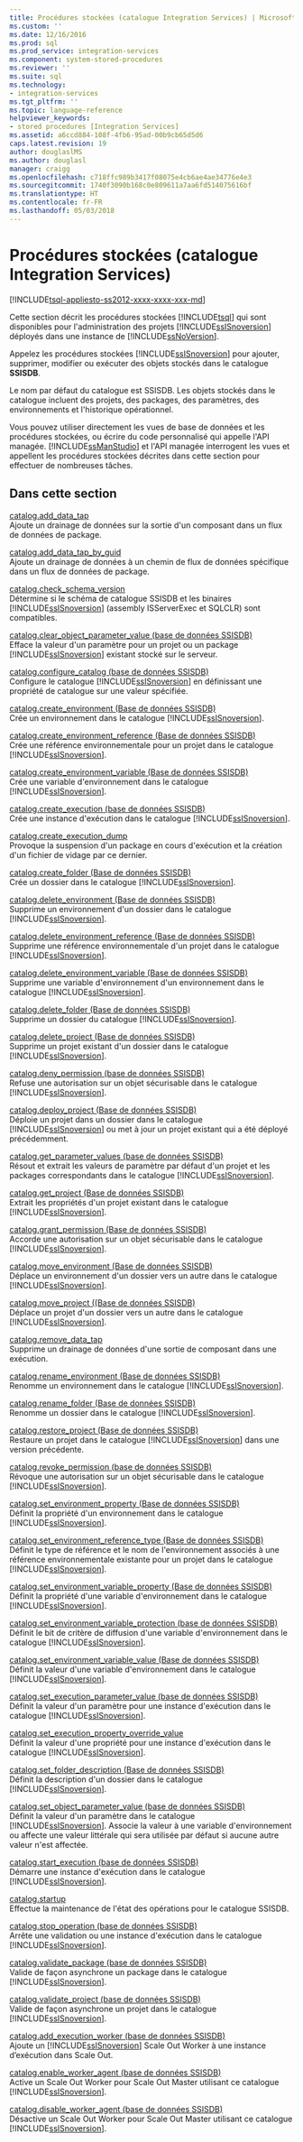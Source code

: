 ```yaml
---
title: Procédures stockées (catalogue Integration Services) | Microsoft Docs
ms.custom: ''
ms.date: 12/16/2016
ms.prod: sql
ms.prod_service: integration-services
ms.component: system-stored-procedures
ms.reviewer: ''
ms.suite: sql
ms.technology:
- integration-services
ms.tgt_pltfrm: ''
ms.topic: language-reference
helpviewer_keywords:
- stored procedures [Integration Services]
ms.assetid: a6ccd884-108f-4fb6-95ad-00b9cb65d5d6
caps.latest.revision: 19
author: douglaslMS
ms.author: douglasl
manager: craigg
ms.openlocfilehash: c718ffc989b3417f08075e4cb6ae4ae34776e4e3
ms.sourcegitcommit: 1740f3090b168c0e809611a7aa6fd514075616bf
ms.translationtype: HT
ms.contentlocale: fr-FR
ms.lasthandoff: 05/03/2018
---
```

# <a name="stored-procedures-integration-services-catalog"></a>Procédures stockées (catalogue Integration Services)
[!INCLUDE[tsql-appliesto-ss2012-xxxx-xxxx-xxx-md](../../includes/tsql-appliesto-ss2012-xxxx-xxxx-xxx-md.md)]

  Cette section décrit les procédures stockées [!INCLUDE[tsql](../../includes/tsql-md.md)] qui sont disponibles pour l'administration des projets [!INCLUDE[ssISnoversion](../../includes/ssisnoversion-md.md)] déployés dans une instance de [!INCLUDE[ssNoVersion](../../includes/ssnoversion-md.md)].  
  
 Appelez les procédures stockées [!INCLUDE[ssISnoversion](../../includes/ssisnoversion-md.md)] pour ajouter, supprimer, modifier ou exécuter des objets stockés dans le catalogue **SSISDB**.  
  
 Le nom par défaut du catalogue est SSISDB. Les objets stockés dans le catalogue incluent des projets, des packages, des paramètres, des environnements et l'historique opérationnel.  
  
 Vous pouvez utiliser directement les vues de base de données et les procédures stockées, ou écrire du code personnalisé qui appelle l'API managée. [!INCLUDE[ssManStudio](../../includes/ssmanstudio-md.md)] et l'API managée interrogent les vues et appellent les procédures stockées décrites dans cette section pour effectuer de nombreuses tâches.  
  
## <a name="in-this-section"></a>Dans cette section  
 [catalog.add_data_tap](../../integration-services/system-stored-procedures/catalog-add-data-tap.md)  
 Ajoute un drainage de données sur la sortie d'un composant dans un flux de données de package.  
  
 [catalog.add_data_tap_by_guid](../../integration-services/system-stored-procedures/catalog-add-data-tap-by-guid.md)  
 Ajoute un drainage de données à un chemin de flux de données spécifique dans un flux de données de package.  
  
 [catalog.check_schema_version](../../integration-services/system-stored-procedures/catalog-check-schema-version.md)  
 Détermine si le schéma de catalogue SSISDB et les binaires [!INCLUDE[ssISnoversion](../../includes/ssisnoversion-md.md)] (assembly ISServerExec et SQLCLR) sont compatibles.  
  
 [catalog.clear_object_parameter_value &#40;base de données SSISDB&#41;](../../integration-services/system-stored-procedures/catalog-clear-object-parameter-value-ssisdb-database.md)  
 Efface la valeur d'un paramètre pour un projet ou un package [!INCLUDE[ssISnoversion](../../includes/ssisnoversion-md.md)] existant stocké sur le serveur.  
  
 [catalog.configure_catalog &#40;base de données SSISDB&#41;](../../integration-services/system-stored-procedures/catalog-configure-catalog-ssisdb-database.md)  
 Configure le catalogue [!INCLUDE[ssISnoversion](../../includes/ssisnoversion-md.md)] en définissant une propriété de catalogue sur une valeur spécifiée.  
  
 [catalog.create_environment &#40;Base de données SSISDB&#41;](../../integration-services/system-stored-procedures/catalog-create-environment-ssisdb-database.md)  
 Crée un environnement dans le catalogue [!INCLUDE[ssISnoversion](../../includes/ssisnoversion-md.md)].  
  
 [catalog.create_environment_reference &#40;Base de données SSISDB&#41;](../../integration-services/system-stored-procedures/catalog-create-environment-reference-ssisdb-database.md)  
 Crée une référence environnementale pour un projet dans le catalogue [!INCLUDE[ssISnoversion](../../includes/ssisnoversion-md.md)].  
  
 [catalog.create_environment_variable &#40;Base de données SSISDB&#41;](../../integration-services/system-stored-procedures/catalog-create-environment-variable-ssisdb-database.md)  
 Crée une variable d'environnement dans le catalogue [!INCLUDE[ssISnoversion](../../includes/ssisnoversion-md.md)].  
  
 [catalog.create_execution &#40;base de données SSISDB&#41;](../../integration-services/system-stored-procedures/catalog-create-execution-ssisdb-database.md)  
 Crée une instance d'exécution dans le catalogue [!INCLUDE[ssISnoversion](../../includes/ssisnoversion-md.md)].  
  
 [catalog.create_execution_dump](../../integration-services/system-stored-procedures/catalog-create-execution-dump.md)  
 Provoque la suspension d'un package en cours d'exécution et la création d'un fichier de vidage par ce dernier.  
  
 [catalog.create_folder &#40;Base de données SSISDB&#41;](../../integration-services/system-stored-procedures/catalog-create-folder-ssisdb-database.md)  
 Crée un dossier dans le catalogue [!INCLUDE[ssISnoversion](../../includes/ssisnoversion-md.md)].  
  
 [catalog.delete_environment &#40;Base de données SSISDB&#41;](../../integration-services/system-stored-procedures/catalog-delete-environment-ssisdb-database.md)  
 Supprime un environnement d'un dossier dans le catalogue [!INCLUDE[ssISnoversion](../../includes/ssisnoversion-md.md)].  
  
 [catalog.delete_environment_reference &#40;Base de données SSISDB&#41;](../../integration-services/system-stored-procedures/catalog-delete-environment-reference-ssisdb-database.md)  
 Supprime une référence environnementale d'un projet dans le catalogue [!INCLUDE[ssISnoversion](../../includes/ssisnoversion-md.md)].  
  
 [catalog.delete_environment_variable &#40;Base de données SSISDB&#41;](../../integration-services/system-stored-procedures/catalog-delete-environment-variable-ssisdb-database.md)  
 Supprime une variable d'environnement d'un environnement dans le catalogue [!INCLUDE[ssISnoversion](../../includes/ssisnoversion-md.md)].  
  
 [catalog.delete_folder &#40;Base de données SSISDB&#41;](../../integration-services/system-stored-procedures/catalog-delete-folder-ssisdb-database.md)  
 Supprime un dossier du catalogue [!INCLUDE[ssISnoversion](../../includes/ssisnoversion-md.md)].  
  
 [catalog.delete_project &#40;Base de données SSISDB&#41;](../../integration-services/system-stored-procedures/catalog-delete-project-ssisdb-database.md)  
 Supprime un projet existant d'un dossier dans le catalogue [!INCLUDE[ssISnoversion](../../includes/ssisnoversion-md.md)].  
  
 [catalog.deny_permission &#40;base de données SSISDB&#41;](../../integration-services/system-stored-procedures/catalog-deny-permission-ssisdb-database.md)  
 Refuse une autorisation sur un objet sécurisable dans le catalogue [!INCLUDE[ssISnoversion](../../includes/ssisnoversion-md.md)].  
  
 [catalog.deploy_project &#40;Base de données SSISDB&#41;](../../integration-services/system-stored-procedures/catalog-deploy-project-ssisdb-database.md)  
 Déploie un projet dans un dossier dans le catalogue [!INCLUDE[ssISnoversion](../../includes/ssisnoversion-md.md)] ou met à jour un projet existant qui a été déployé précédemment.  
  
 [catalog.get_parameter_values &#40;base de données SSISDB&#41;](../../integration-services/system-stored-procedures/catalog-get-parameter-values-ssisdb-database.md)  
 Résout et extrait les valeurs de paramètre par défaut d'un projet et les packages correspondants dans le catalogue [!INCLUDE[ssISnoversion](../../includes/ssisnoversion-md.md)].  
  
 [catalog.get_project &#40;Base de données SSISDB&#41;](../../integration-services/system-stored-procedures/catalog-get-project-ssisdb-database.md)  
 Extrait les propriétés d'un projet existant dans le catalogue [!INCLUDE[ssISnoversion](../../includes/ssisnoversion-md.md)].  
  
 [catalog.grant_permission &#40;Base de données SSISDB&#41;](../../integration-services/system-stored-procedures/catalog-grant-permission-ssisdb-database.md)  
 Accorde une autorisation sur un objet sécurisable dans le catalogue [!INCLUDE[ssISnoversion](../../includes/ssisnoversion-md.md)].  
  
 [catalog.move_environment &#40;Base de données SSISDB&#41;](../../integration-services/system-stored-procedures/catalog-move-environment-ssisdb-database.md)  
 Déplace un environnement d'un dossier vers un autre dans le catalogue [!INCLUDE[ssISnoversion](../../includes/ssisnoversion-md.md)].  
  
 [catalog.move_project &#40;&#40;Base de données SSISDB&#41;](../Topic/catalog.move_project%20\(\(SSISDB%20Database\).md)  
 Déplace un projet d'un dossier vers un autre dans le catalogue [!INCLUDE[ssISnoversion](../../includes/ssisnoversion-md.md)].  
  
 [catalog.remove_data_tap](../../integration-services/system-stored-procedures/catalog-remove-data-tap.md)  
 Supprime un drainage de données d'une sortie de composant dans une exécution.  
  
 [catalog.rename_environment &#40;Base de données SSISDB&#41;](../../integration-services/system-stored-procedures/catalog-rename-environment-ssisdb-database.md)  
 Renomme un environnement dans le catalogue [!INCLUDE[ssISnoversion](../../includes/ssisnoversion-md.md)].  
  
 [catalog.rename_folder &#40;Base de données SSISDB&#41;](../../integration-services/system-stored-procedures/catalog-rename-folder-ssisdb-database.md)  
 Renomme un dossier dans le catalogue [!INCLUDE[ssISnoversion](../../includes/ssisnoversion-md.md)].  
  
 [catalog.restore_project &#40;Base de données SSISDB&#41;](../../integration-services/system-stored-procedures/catalog-restore-project-ssisdb-database.md)  
 Restaure un projet dans le catalogue [!INCLUDE[ssISnoversion](../../includes/ssisnoversion-md.md)] dans une version précédente.  
  
 [catalog.revoke_permission &#40;base de données SSISDB&#41;](../../integration-services/system-stored-procedures/catalog-revoke-permission-ssisdb-database.md)  
 Révoque une autorisation sur un objet sécurisable dans le catalogue [!INCLUDE[ssISnoversion](../../includes/ssisnoversion-md.md)].  
  
 [catalog.set_environment_property &#40;Base de données SSISDB&#41;](../../integration-services/system-stored-procedures/catalog-set-environment-property-ssisdb-database.md)  
 Définit la propriété d'un environnement dans le catalogue [!INCLUDE[ssISnoversion](../../includes/ssisnoversion-md.md)].  
  
 [catalog.set_environment_reference_type &#40;Base de données SSISDB&#41;](../../integration-services/system-stored-procedures/catalog-set-environment-reference-type-ssisdb-database.md)  
 Définit le type de référence et le nom de l'environnement associés à une référence environnementale existante pour un projet dans le catalogue [!INCLUDE[ssISnoversion](../../includes/ssisnoversion-md.md)].  
  
 [catalog.set_environment_variable_property &#40;Base de données SSISDB&#41;](../../integration-services/system-stored-procedures/catalog-set-environment-variable-property-ssisdb-database.md)  
 Définit la propriété d'une variable d'environnement dans le catalogue [!INCLUDE[ssISnoversion](../../includes/ssisnoversion-md.md)].  
  
 [catalog.set_environment_variable_protection &#40;base de données SSISDB&#41;](../../integration-services/system-stored-procedures/catalog-set-environment-variable-protection-ssisdb-database.md)  
 Définit le bit de critère de diffusion d'une variable d'environnement dans le catalogue [!INCLUDE[ssISnoversion](../../includes/ssisnoversion-md.md)].  
  
 [catalog.set_environment_variable_value &#40;Base de données SSISDB&#41;](../../integration-services/system-stored-procedures/catalog-set-environment-variable-value-ssisdb-database.md)  
 Définit la valeur d'une variable d'environnement dans le catalogue [!INCLUDE[ssISnoversion](../../includes/ssisnoversion-md.md)].  
  
 [catalog.set_execution_parameter_value &#40;base de données SSISDB&#41;](../../integration-services/system-stored-procedures/catalog-set-execution-parameter-value-ssisdb-database.md)  
 Définit la valeur d'un paramètre pour une instance d'exécution dans le catalogue [!INCLUDE[ssISnoversion](../../includes/ssisnoversion-md.md)].  
  
 [catalog.set_execution_property_override_value](../../integration-services/system-stored-procedures/catalog-set-execution-property-override-value.md)  
 Définit la valeur d'une propriété pour une instance d'exécution dans le catalogue [!INCLUDE[ssISnoversion](../../includes/ssisnoversion-md.md)].  
  
 [catalog.set_folder_description &#40;Base de données SSISDB&#41;](../../integration-services/system-stored-procedures/catalog-set-folder-description-ssisdb-database.md)  
 Définit la description d'un dossier dans le catalogue [!INCLUDE[ssISnoversion](../../includes/ssisnoversion-md.md)].  
  
 [catalog.set_object_parameter_value &#40;base de données SSISDB&#41;](../../integration-services/system-stored-procedures/catalog-set-object-parameter-value-ssisdb-database.md)  
 Définit la valeur d'un paramètre dans le catalogue [!INCLUDE[ssISnoversion](../../includes/ssisnoversion-md.md)]. Associe la valeur à une variable d'environnement ou affecte une valeur littérale qui sera utilisée par défaut si aucune autre valeur n'est affectée.  
  
 [catalog.start_execution &#40;base de données SSISDB&#41;](../../integration-services/system-stored-procedures/catalog-start-execution-ssisdb-database.md)  
 Démarre une instance d'exécution dans le catalogue [!INCLUDE[ssISnoversion](../../includes/ssisnoversion-md.md)].  
  
 [catalog.startup](../../integration-services/system-stored-procedures/catalog-startup.md)  
 Effectue la maintenance de l'état des opérations pour le catalogue SSISDB.  
  
 [catalog.stop_operation &#40;base de données SSISDB&#41;](../../integration-services/system-stored-procedures/catalog-stop-operation-ssisdb-database.md)  
 Arrête une validation ou une instance d'exécution dans le catalogue [!INCLUDE[ssISnoversion](../../includes/ssisnoversion-md.md)].  
  
 [catalog.validate_package &#40;base de données SSISDB&#41;](../../integration-services/system-stored-procedures/catalog-validate-package-ssisdb-database.md)  
 Valide de façon asynchrone un package dans le catalogue [!INCLUDE[ssISnoversion](../../includes/ssisnoversion-md.md)].  
  
 [catalog.validate_project &#40;base de données SSISDB&#41;](../../integration-services/system-stored-procedures/catalog-validate-project-ssisdb-database.md)  
 Valide de façon asynchrone un projet dans le catalogue [!INCLUDE[ssISnoversion](../../includes/ssisnoversion-md.md)].  
  
[catalog.add_execution_worker &#40;base de données SSISDB&#41;](../../integration-services/system-stored-procedures/catalog-add-execution-worker-ssisdb-database.md)   
Ajoute un [!INCLUDE[ssISnoversion](../../includes/ssisnoversion-md.md)] Scale Out Worker à une instance d’exécution dans Scale Out.

[catalog.enable_worker_agent &#40;base de données SSISDB&#41;](../../integration-services/system-stored-procedures/catalog-enable-worker-agent-ssisdb-database.md)   
Active un Scale Out Worker pour Scale Out Master utilisant ce catalogue [!INCLUDE[ssISnoversion](../../includes/ssisnoversion-md.md)].

[catalog.disable_worker_agent &#40;base de données SSISDB&#41;](../../integration-services/system-stored-procedures/catalog-disable-worker-agent-ssisdb-database.md)   
Désactive un Scale Out Worker pour Scale Out Master utilisant ce catalogue [!INCLUDE[ssISnoversion](../../includes/ssisnoversion-md.md)].



